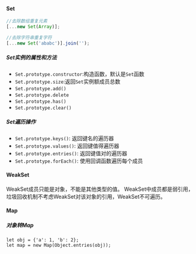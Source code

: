 #### Set
``` JavaScript
//去除数组重复元素
[...new Set(Array)];

//去除字符串重复字符
[...new Set('ababc')].join('');
```
##### Set实例的属性和方法
- `Set.prototype.constructor`:构造函数，默认是`Set`函数
- `Set.prototype.size`:返回`Set`实例额成员总数
- `Set.prototype.add()`
- `Set.prototype.delete`
- `Set.prototype.has()`
- `Set.prototype.clear()`

##### Set遍历操作
- `Set.prototype.keys()`: 返回键名的遍历器
- `Set.prototype.values()`: 返回键值得遍历器
- `Set.prototype.entries()`: 返回键值对的遍历器
- `Set.prototype.forEach()`: 使用回调函数遍历每个成员

#### WeakSet
WeakSet成员只能是对象，不能是其他类型的值。
WeakSet中成员都是弱引用，垃圾回收机制不考虑WeakSet对该对象的引用，WeakSet不可遍历。
#### Map
##### 对象转Map
```
let obj = {'a': 1, 'b': 2};
let map = new Map(Object.entries(obj));
```